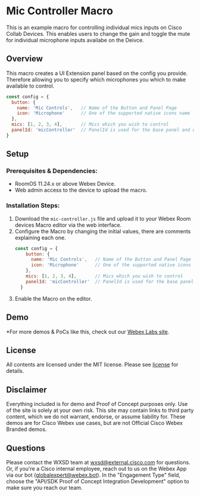 # Mic Controller Macro

This is an example macro for controlling individual mics inputs on Cisco Collab Devices. This enables users to change the gain and toggle the mute for individual microphone inputs availabe on the Deivce.

## Overview

This macro creates a UI Extension panel based on the config you provide. Therefore allowing you to specify which microphones you which to make available to control.

```javascript
const config = {
  button: {
    name: 'Mic Controls',   // Name of the Button and Panel Page
    icon: 'Microphone'      // One of the supported native icons name
  },
  mics: [1, 2, 3, 4],       // Mics which you wish to control
  panelId: 'micController'  // PanelId is used for the base panel and widget Ids
}
```


## Setup

### Prerequisites & Dependencies: 

- RoomOS 11.24.x or above Webex Device.
- Web admin access to the device to upload the macro.


### Installation Steps:
1. Download the ``mic-controller.js`` file and upload it to your Webex Room devices Macro editor via the web interface.
2. Configure the Macro by changing the initial values, there are comments explaining each one.
      ```javascript
      const config = {
          button: {
            name: 'Mic Controls',   // Name of the Button and Panel Page
            icon: 'Microphone'      // One of the supported native icons name
          },
          mics: [1, 2, 3, 4],       // Mics which you wish to control
          panelId: 'micController'  // PanelId is used for the base panel and widget Ids
        }
      ```
3. Enable the Macro on the editor.
    
    
    
## Demo


*For more demos & PoCs like this, check out our [Webex Labs site](https://collabtoolbox.cisco.com/webex-labs).

## License

All contents are licensed under the MIT license. Please see [license](LICENSE) for details.


## Disclaimer

Everything included is for demo and Proof of Concept purposes only. Use of the site is solely at your own risk. This site may contain links to third party content, which we do not warrant, endorse, or assume liability for. These demos are for Cisco Webex use cases, but are not Official Cisco Webex Branded demos.


## Questions
Please contact the WXSD team at [wxsd@external.cisco.com](mailto:wxsd@external.cisco.com?subject=RepoName) for questions. Or, if you're a Cisco internal employee, reach out to us on the Webex App via our bot (globalexpert@webex.bot). In the "Engagement Type" field, choose the "API/SDK Proof of Concept Integration Development" option to make sure you reach our team. 
